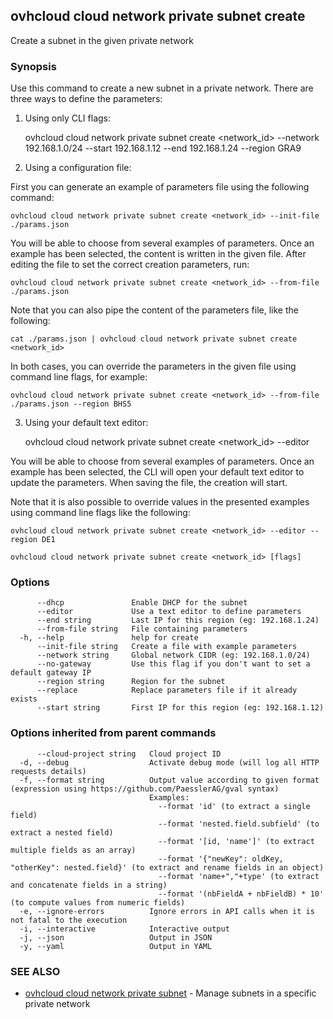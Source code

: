## ovhcloud cloud network private subnet create

Create a subnet in the given private network

### Synopsis

Use this command to create a new subnet in a private network.
There are three ways to define the parameters:

1. Using only CLI flags:

	ovhcloud cloud network private subnet create <network_id> --network 192.168.1.0/24 --start 192.168.1.12 --end 192.168.1.24 --region GRA9

2. Using a configuration file:

  First you can generate an example of parameters file using the following command:

	ovhcloud cloud network private subnet create <network_id> --init-file ./params.json

  You will be able to choose from several examples of parameters. Once an example has been selected, the content is written in the given file.
  After editing the file to set the correct creation parameters, run:

	ovhcloud cloud network private subnet create <network_id> --from-file ./params.json

  Note that you can also pipe the content of the parameters file, like the following:

	cat ./params.json | ovhcloud cloud network private subnet create <network_id>

  In both cases, you can override the parameters in the given file using command line flags, for example:

	ovhcloud cloud network private subnet create <network_id> --from-file ./params.json --region BHS5

3. Using your default text editor:

	ovhcloud cloud network private subnet create <network_id> --editor

  You will be able to choose from several examples of parameters. Once an example has been selected, the CLI will open your
  default text editor to update the parameters. When saving the file, the creation will start.

  Note that it is also possible to override values in the presented examples using command line flags like the following:

	ovhcloud cloud network private subnet create <network_id> --editor --region DE1


```
ovhcloud cloud network private subnet create <network_id> [flags]
```

### Options

```
      --dhcp               Enable DHCP for the subnet
      --editor             Use a text editor to define parameters
      --end string         Last IP for this region (eg: 192.168.1.24)
      --from-file string   File containing parameters
  -h, --help               help for create
      --init-file string   Create a file with example parameters
      --network string     Global network CIDR (eg: 192.168.1.0/24)
      --no-gateway         Use this flag if you don't want to set a default gateway IP
      --region string      Region for the subnet
      --replace            Replace parameters file if it already exists
      --start string       First IP for this region (eg: 192.168.1.12)
```

### Options inherited from parent commands

```
      --cloud-project string   Cloud project ID
  -d, --debug                  Activate debug mode (will log all HTTP requests details)
  -f, --format string          Output value according to given format (expression using https://github.com/PaesslerAG/gval syntax)
                               Examples:
                                 --format 'id' (to extract a single field)
                                 --format 'nested.field.subfield' (to extract a nested field)
                                 --format '[id, 'name']' (to extract multiple fields as an array)
                                 --format '{"newKey": oldKey, "otherKey": nested.field}' (to extract and rename fields in an object)
                                 --format 'name+","+type' (to extract and concatenate fields in a string)
                                 --format '(nbFieldA + nbFieldB) * 10' (to compute values from numeric fields)
  -e, --ignore-errors          Ignore errors in API calls when it is not fatal to the execution
  -i, --interactive            Interactive output
  -j, --json                   Output in JSON
  -y, --yaml                   Output in YAML
```

### SEE ALSO

* [ovhcloud cloud network private subnet](ovhcloud_cloud_network_private_subnet.md)	 - Manage subnets in a specific private network

